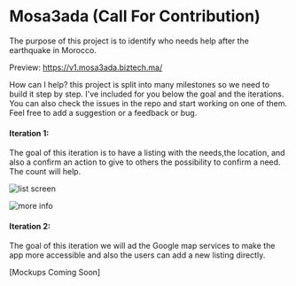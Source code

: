 # Mosa3ada (Call For Contribution)

The purpose of this project is to identify who needs help after the earthquake in Morocco.

Preview: 
https://v1.mosa3ada.biztech.ma/


How can I help?
this project is split into many milestones so we need to build it step by step. I've included for you below the goal and the iterations. You can also check the issues in the repo and start working on one of them. Feel free to add a suggestion or a feedback or bug.

 
#### Iteration 1:
The goal of this iteration is to have a listing with the needs,the location, and also a confirm an action to give to others the possibility to confirm a need. The count will help.

![list screen](https://github.com/BizTech-Morocco/mosa3ada.biztech.ma/assets/24813026/74233cf0-9b23-447f-af26-72c381e0663c)

![more info](https://github.com/BizTech-Morocco/mosa3ada.biztech.ma/assets/24813026/6e66d425-2d80-41ff-b6af-c4cd497d7495)

#### Iteration 2:
The goal of this iteration we will ad the Google map services to make the app more accessible and also the users can add a new listing directly.

[Mockups Coming Soon]

